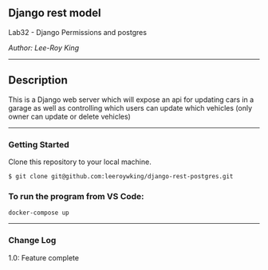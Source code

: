 ## Django rest model

Lab32 - Django Permissions and postgres

*Author: Lee-Roy King*

----

## Description
This is a Django web server which will expose an api for updating cars in a garage as well as controlling which users can update which vehicles (only owner can update or delete vehicles)

---

### Getting Started
Clone this repository to your local machine.

```
$ git clone git@github.com:leeroywking/django-rest-postgres.git
```

### To run the program from VS Code:
`docker-compose up`

---


### Change Log
1.0: Feature complete
